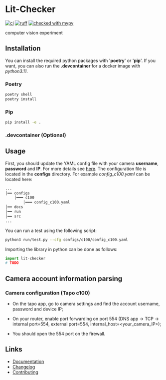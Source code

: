 # Lit-Checker

[![ci](https://github.com/catalinnega/lit-checker/workflows/CI/badge.svg)](https://github.com/catalinnega/lit-checker/actions/workflows/ci.yaml)
[![ruff](https://img.shields.io/endpoint?url=https://raw.githubusercontent.com/astral-sh/ruff/main/assets/badge/v2.json)](https://github.com/astral-sh/ruff)
[![checked with mypy](http://www.mypy-lang.org/static/mypy_badge.svg)](http://mypy-lang.org/)

computer vision experiment

## Installation
You can install the required python packages with '__poetry__' or '__pip__'. If you want, you can also run the __.devcontainer__ for a docker image with _python3.11_.
### Poetry
```sh
poetry shell
poetry install
```
### Pip
```sh
pip install -e .
```

### .devcontainer (Optional)

## Usage
First, you should update the YAML config file with your camera __username__, __password__ and __IP__. For more details see [here](#camera-account-information-parsing). The configuration file is located in the __configs__ directory. For example _config_c100.yaml_ can be located here:
```sh
...
│━━ configs
    │━━━ c100
        │━━━ config_c100.yaml
│━━ docs
│━━ run
│━━ src
...
```
You can run a test using the following script:

```sh
python3 run/test.py --cfg configs/c100/config_c100.yaml
```
Importing the library in  python can be done as follows:
```python
import lit-checker
# TODO
```

## Camera account information parsing
### Camera configuration (Tapo c100)
- On the tapo app, go to camera settings and find the account username, password and device IP;

- On your router, enable port forwarding on port 554 (DNS app -> TCP -> internal port=554, external port=554, internal_host=<your_camera_IP>);

- You should open the 554 port on the firewall.


## Links
- [Documentation](https://catalinnega.github.io/lit-checker)
- [Changelog](https://github.com/catalinnega/lit-checker/releases)
- [Contributing](CONTRIBUTING.md)
